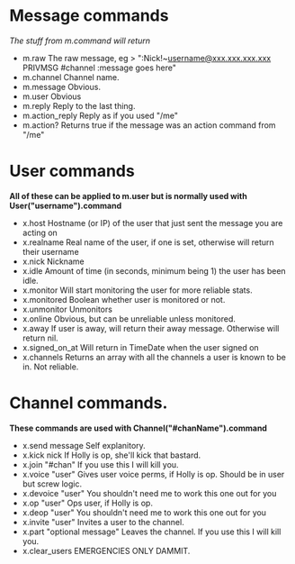 # Message commands
*The stuff from m.command will return*
- m.raw The raw message, eg > ":Nick!~username@xxx.xxx.xxx.xxx PRIVMSG #channel :message goes here"
- m.channel Channel name.
- m.message Obvious.
- m.user Obvious
- m.reply Reply to the last thing.
- m.action_reply Reply as if you used "/me"
- m.action? Returns true if the message was an action command from "/me"

# User commands
**All of these can be applied to m.user but is normally used with User("username").command**

- x.host Hostname (or IP) of the user that just sent the message you are acting on
- x.realname Real name of the user, if one is set, otherwise will return their username
- x.nick Nickname
- x.idle Amount of time (in seconds, minimum being 1) the user has been idle.
- x.monitor Will start monitoring the user for more reliable stats.
- x.monitored Boolean whether user is monitored or not.
- x.unmonitor Unmonitors
- x.online Obvious, but can be unreliable unless monitored.
- x.away If user is away, will return their away message. Otherwise will return nil.
- x.signed_on_at Will return in TimeDate when the user signed on
- x.channels Returns an array with all the channels a user is known to be in. Not reliable.

# Channel commands.
**These commands are used with Channel("#chanName").command**
- x.send message Self explanitory.
- x.kick nick If Holly is op, she'll kick that bastard.
- x.join "#chan" If you use this I will kill you.
- x.voice "user" Gives user voice perms, if Holly is op. Should be in user but screw logic.
- x.devoice "user" You shouldn't need me to work this one out for you
- x.op "user" Ops user, if Holly is op.
- x.deop "user" You shouldn't need me to work this one out for you
- x.invite "user" Invites a user to the channel.
- x.part "optional message" Leaves the channel. If you use this I will kill you.
- x.clear_users EMERGENCIES ONLY DAMMIT.